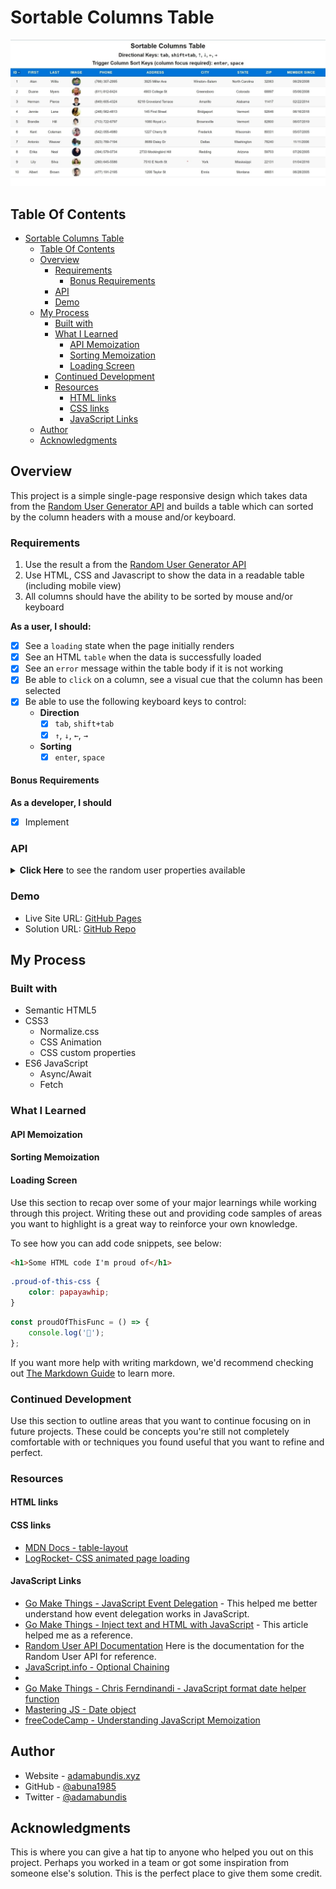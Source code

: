 # Sortable Columns Table

![Desktop view of the sortable columns table](./assets/images/desktop-home.jpg)

## Table Of Contents

- [Sortable Columns Table](#sortable-columns-table)
  - [Table Of Contents](#table-of-contents)
  - [Overview](#overview)
    - [Requirements](#requirements)
      - [Bonus Requirements](#bonus-requirements)
    - [API](#api)
    - [Demo](#demo)
  - [My Process](#my-process)
    - [Built with](#built-with)
    - [What I Learned](#what-i-learned)
      - [API Memoization](#api-memoization)
      - [Sorting Memoization](#sorting-memoization)
      - [Loading Screen](#loading-screen)
    - [Continued Development](#continued-development)
    - [Resources](#resources)
      - [HTML links](#html-links)
      - [CSS links](#css-links)
      - [JavaScript Links](#javascript-links)
  - [Author](#author)
  - [Acknowledgments](#acknowledgments)

## Overview

This project is a simple single-page responsive design which takes data from the [Random User Generator API](https://randomuser.me/) and builds a table which can sorted by the column headers with a mouse and/or keyboard.

### Requirements

1. Use the result a from the [Random User Generator API](https://randomuser.me/)
2. Use HTML, CSS and Javascript to show the data in a readable table (including mobile view)
3. All columns should have the ability to be sorted by mouse and/or keyboard

**As a user, I should:**

- [x] See a <code>loading</code> state when the page initially renders
- [x] See an HTML <code>table</code> when the data is successfully loaded
- [x] See an <code>error</code> message within the table body if it is not working
- [x] Be able to <code>click</code> on a column, see a visual cue that the column has been selected
- [x] Be able to use the following keyboard keys to control:
  - **Direction**
    - [x] <code>tab</code>, <code>shift+tab</code>
    - [x] <code>&#8593;</code>, <code>&#8595;</code>, <code>&#8592;</code>, <code>&#8594;</code>
  - **Sorting**
    - [x] <code>enter</code>, <code>space</code></h2>

#### Bonus Requirements

**As a developer, I should**

- [x] Implement

### API

<details>
<summary><strong>Click Here</strong> to see the random user properties available</summary>

- `gender`: (string) gender (male/female),
- `name`: (object) contains name data
  - `title`: (string) title (Mr., Ms, etc)
  - `first`: (string) first name
  - `last`: (string) last name
- `location`: (object) contains location data
  - `street`: (string) street number and name
  - `city`: (string)city
  - `state`: (string) state
  - `postcode`: (string) zip/postal code
- `coordinates`: (object) contains coordinates data
  - `latitude`: (string) latitude
  - `longitude`: (string) longitude
- `timezone`: (object) contains time zone data
  - `offset`: (string) timezone offset
  - `description`: (string) time zone
- `email`: (string) email address
- `login`: (object) contains login data
  - `uuid`: (string) unique user id,
  - `username`: (string) username
  - `password`: (string) password
  - `salt`: (string) salt hash
  - `md5`: (string) md5 hash
  - `sha1`: (string) sha1 hash
  - `sha256`: (string) sha256 hash
- `dob`: (object) contains age data
  - `date`: (timestamp) date of birth
  - `age`: (number) age of person
- `registered`: (object) contains registration data
  - `date`: (timestamp) registration
  - `age`: (number) age of membership
- `phone`: (string) phone number
- `cell`: (string) cell phone number
- `id`: (object) contains id data
  - `name`: (string) id name
  - `value`: (string) id value
- `picture`: (object) contains picture data
  - `large`: (string) URL of large image
  - `medium`: (string) URL of medium image
  - `thumbnail`: (string) URL of thumbnail image
- `nat`: (string) nationality

</details>

### Demo

- Live Site URL: [GitHub Pages](https://abuna1985.github.io/sortable-columns-table/)
- Solution URL: [GitHub Repo](https://github.com/abuna1985/sortable-columns-table/)

## My Process

### Built with

- Semantic HTML5
- CSS3
  - Normalize.css
  - CSS Animation
  - CSS custom properties
- ES6 JavaScript
  - Async/Await
  - Fetch

### What I Learned

#### API Memoization

#### Sorting Memoization

#### Loading Screen

Use this section to recap over some of your major learnings while working through this project. Writing these out and providing code samples of areas you want to highlight is a great way to reinforce your own knowledge.

To see how you can add code snippets, see below:

```html
<h1>Some HTML code I'm proud of</h1>
```

```css
.proud-of-this-css {
	color: papayawhip;
}
```

```js
const proudOfThisFunc = () => {
	console.log('🎉');
};
```

If you want more help with writing markdown, we'd recommend checking out [The Markdown Guide](https://www.markdownguide.org/) to learn more.

### Continued Development

Use this section to outline areas that you want to continue focusing on in future projects. These could be concepts you're still not completely comfortable with or techniques you found useful that you want to refine and perfect.

### Resources

#### HTML links

#### CSS links

- [MDN Docs - table-layout](https://developer.mozilla.org/en-US/docs/Web/CSS/table-layout)
- [LogRocket- CSS animated page loading](https://blog.logrocket.com/animated-page-loaders-css/)

#### JavaScript Links

- [Go Make Things - JavaScript Event Delegation](https://gomakethings.com/listening-for-events-on-multiple-elements-using-javascript-event-delegation/) - This helped me better understand how event delegation works in JavaScript.
- [Go Make Things - Inject text and HTML with JavaScript](https://gomakethings.com/four-different-ways-to-inject-text-and-html-into-an-element-with-vanilla-javascript/) - This article helped me as a reference.
- [Random User API Documentation](https://randomuser.me/documentation#howto) Here is the documentation for the Random User API for reference.
- [JavaScript.info - Optional Chaining](https://javascript.info/optional-chaining)
- [](https://codepen.io/Orangetronic/full/pJgpXw)
- [Go Make Things - Chris Ferndinandi - JavaScript format date helper function](https://vanillajstoolkit.com/helpers/formatdate/)
- [Mastering JS - Date object](https://masteringjs.io/tutorials/fundamentals/typeof-date)
- [freeCodeCamp - Understanding JavaScript Memoization](https://www.freecodecamp.org/news/understanding-memoize-in-javascript-51d07d19430e/)

## Author

- Website - [adamabundis.xyz](https://adamabundis.xyz/)
- GitHub - [@abuna1985](https://github.com/abuna1985)
- Twitter - [@adamabundis](https://twitter.com/adamabundis)

## Acknowledgments

This is where you can give a hat tip to anyone who helped you out on this project. Perhaps you worked in a team or got some inspiration from someone else's solution. This is the perfect place to give them some credit.
